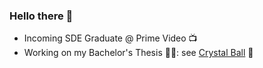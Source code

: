 ### Hello there 👋

- Incoming SDE Graduate @ Prime Video 📺
- Working on my Bachelor's Thesis 🧑‍🎓: see [Crystal Ball](https://github.com/Gobbees/crystal-ball) 🔮

<!--
**Gobbees/Gobbees** is a ✨ _special_ ✨ repository because its `README.md` (this file) appears on your GitHub profile.

Here are some ideas to get you started:

- 🔭 I’m currently working on ...
- 🌱 I’m currently learning ...
- 👯 I’m looking to collaborate on ...
- 🤔 I’m looking for help with ...
- 💬 Ask me about ...
- 📫 How to reach me: ...
- 😄 Pronouns: ...
- ⚡ Fun fact: ...
-->
